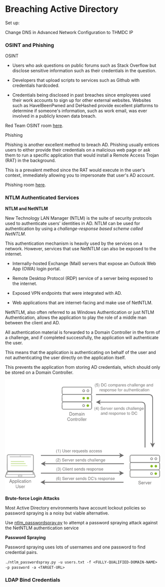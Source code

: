 # Breaching Active Directory

Set up:

Change DNS in Advanced Network Configuration to THMDC IP

### OSINT and Phishing

OSINT

- Users who ask questions on public forums such as Stack Overflow but disclose sensitive 
information such as their credentials in the question.

- Developers that upload scripts to services such as Github with credentials hardcoded.

- Credentials being disclosed in past breaches since employees used their work accounts to 
sign up for other external websites. Websites such as HaveIBeenPwned and DeHashed provide 
excellent platforms to determine if someone's information, such as work email, was ever 
involved in a publicly known data breach.

Red Team OSINT room [here](https://tryhackme.com/jr/redteamrecon).

Phishing

Phishing is another excellent method to breach AD. Phishing usually entices users to either 
provide their credentials on a malicious web page or ask them to run a specific application 
that would install a Remote Access Trojan (RAT) in the background. 

This is a prevalent method since the RAT would execute in the user's context, immediately 
allowing you to impersonate that user's AD account.

Phishing room [here](https://tryhackme.com/module/phishing).


### NTLM Authenticated Services

**NTLM and NetNTLM**

New Technology LAN Manager (NTLM) is the suite of security protocols used to authenticate 
users' identities in AD. NTLM can be used for authentication by using a _challenge-response 
based scheme called NetNTLM_.

This authentication mechanism is heavily used by the services on a network. However, 
services that use NetNTLM can also be exposed to the internet.

- Internally-hosted Exchange (Mail) servers that expose an Outlook Web App (OWA) login 
portal.

- Remote Desktop Protocol (RDP) service of a server being exposed to the internet.

- Exposed VPN endpoints that were integrated with AD.

- Web applications that are internet-facing and make use of NetNTLM.

NetNTLM, also often referred to as Windows Authentication or just NTLM Authentication, 
allows the application to play the role of a middle man between the client and AD. 

All authentication material is forwarded to a Domain Controller in the form of a challenge, 
and if completed successfully, the application will authenticate the user.

This means that the application is authenticating on behalf of the user and not 
authenticating the user directly on the application itself. 

This prevents the application from storing AD credentials, which should only be stored on a 
Domain Controller.

![Authentication process](../pictures/netntlm.png)


**Brute-force Login Attacks**

Most Active Directory environments have account lockout policies so password spraying is a noisy but 
viable alternative.

Use [ntlm_passwordspray.py](./ntlm_passwordspray.py) to attempt a password spraying attack against the 
NetNTLM authentication service

**Password Spraying**

Password spraying uses lots of usernames and one password to find credential pairs.

`./ntlm_passwordspray.py -u users.txt -f <FULLY-QUALIFIED-DOMAIN-NAME> -p password -a <TARGET-URL>`

### LDAP Bind Credentials


